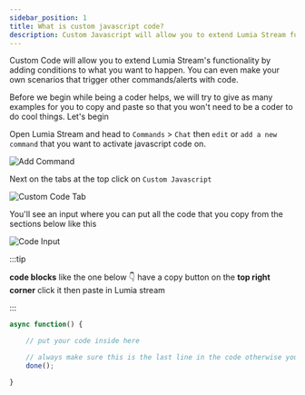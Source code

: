 ```yaml
---
sidebar_position: 1
title: What is custom javascript code?
description: Custom Javascript will allow you to extend Lumia Stream functionality by adding your own scenarios to commands and alerts with code
---
```


Custom Code will allow you to extend Lumia Stream's functionality by adding conditions to what you want to happen. You can even make your own scenarios that trigger other commands/alerts with code.

Before we begin while being a coder helps, we will try to give as many examples for you to copy and paste so that you won't need to be a coder to do cool things. Let's begin

Open Lumia Stream and head to `Commands` > `Chat` then `edit` or `add a new command` that you want to activate javascript code on.

![Add Command](/img/code/add-command.jpg)

Next on the tabs at the top click on `Custom Javascript`

![Custom Code Tab](/img/code/custom-code-tab.jpg)

You'll see an input where you can put all the code that you copy from the sections below like this

![Code Input](/img/code/code-prompt.jpg)

:::tip

**code blocks** like the one below 👇 have a copy button on the **top right corner** click it then paste in Lumia stream

:::

```js
async function() {

    // put your code inside here

    // always make sure this is the last line in the code otherwise your computer may get slower due to memory leaks
    done();

}
```
